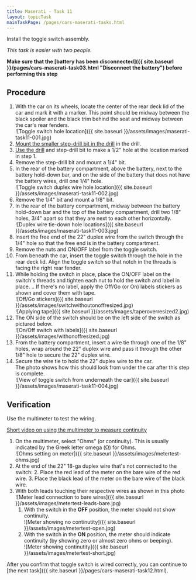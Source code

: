 ```yaml
---
title: Maserati - Task 11
layout: topicTask
mainTaskPage: /pages/cars-maserati-tasks.html
---
```


Install the toggle switch assembly.

_This task is easier with two people._

**Make sure that the [battery has been disconnected]({{ site.baseurl }}/pages/cars-maserati-task03.html "Disconnect the battery") before performing this step** 

## Procedure

1. With the car on its wheels, locate the center of the rear deck lid of the car and mark it with a marker. This point should be midway between the black spoiler and the black trim behind the seat and midway between the car's rear fenders.<br>![Toggle switch hole location]({{ site.baseurl }}/assets/images/maserati-task11-001.jpg)
2. [Mount the smaller step-drill bit in the drill](https://youtu.be/7LmCc1eyRnk) in the drill.
3. [Use the drill](https://youtu.be/EBJPVXFdtkw) and step-drill bit to make a 1/2" hole at the location marked in step 1.
4. Remove the step-drill bit and mount a 1/4" bit.
5. In the rear of the battery compartment, above the battery, next to the battery hold-down bar, and on the side of the battery that does not have the battery wires, drill one 1/4" hole.<br>![Toggle switch duplex wire hole location]({{ site.baseurl }}/assets/images/maserati-task11-002.jpg)
6. Remove the 1/4" bit and mount a 1/8" bit.
7. In the rear of the battery compartment, midway between the battery hold-down bar and the top of the battery compartment, drill two 1/8" holes, 3/4" apart so that they are next to each other horizontally.<br>![Duplex wire tie-down hole locations]({{ site.baseurl }}/assets/images/maserati-task11-003.jpg)
8. Insert the free end of the 22" duplex wire from the switch through the 1/4" hole so that the free end is in the battery compartment.
9. Remove the nuts and ON/OFF label from the toggle switch.
10. From beneath the car, insert the toggle switch through the hole in the rear deck lid. Align the toggle switch so that notch in the threads is facing the right rear fender.
11. While holding the switch in place, place the ON/OFF label on the switch's threads and tighten each nut to hold the switch and label in place.
.. If there's no label, apply the Off/Go (or On) labels stickers as shown and cover them with tape.<br>
 ![Off/Go stickers]({{ site.baseurl }}/assets/images/switchwithoutonoffresized.jpg)<br>
 ![Applying tape]({{ site.baseurl }}/assets/images/taperoverresized2.jpg)
12. The ON side of the switch should be on the left side of the switch as pictured below.<br>
![On/Off switch with labels]({{ site.baseurl }}/assets/images/withonoffresized.jpg)<br>
13. From the battery compartment, insert a wire tie through one of the 1/8" holes, wrap around the 22" duplex wire and pass it through the other 1/8" hole to secure the 22" duplex wire.
14. Secure the wire tie to hold the 22" duplex wire to the car.<br>The photo shows how this should look from under the car after this step is complete. <br>![View of toggle switch from underneath the car]({{ site.baseurl }}/assets/images/maserati-task11-004.jpg)

## Verification
Use the multimeter to test the wiring.

[Short video on using the multimeter to measure continuity](https://youtu.be/x3cjTQxXr0g)

1. On the multimeter, select "Ohms" (or continuity). This is usually indicated by the Greek letter omega (&#937;) for Ohms.<br>![Ohms setting on meter]({{ site.baseurl }}/assets/images/metertest-ohms.jpg)
2. At the end of the 22" 18-ga duplex wire that's not connected to the switch: 
	2. Place the red lead of the meter on the bare wire of the red wire.
	3. Place the black lead of the meter on the bare wire of the black wire.
4. With both leads touching their respective wires as shown in this photo <br>![Meter lead connection to bare wires]({{ site.baseurl }}/assets/images/metertest-leads-bare.jpg)
	1. With the switch in the **OFF** position, the meter should not show continuity.<br>![Meter showing no continutity]({{ site.baseurl }}/assets/images/metertest-open.jpg)
	2. With the switch in the **ON** position, the meter should indicate continuity (by showing zero or almost zero ohms or beeping).<br>![Meter showing continutity]({{ site.baseurl }}/assets/images/metertest-short.jpg)

After you confirm that toggle switch is wired correctly, you can continue to [the next task]({{ site.baseurl }}/pages/cars-maserati-task12.html).
